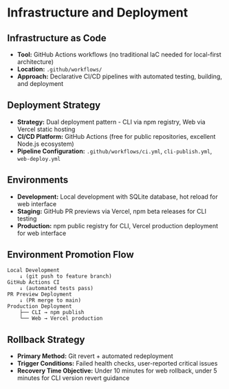 # Infrastructure and Deployment

## Infrastructure as Code
- **Tool:** GitHub Actions workflows (no traditional IaC needed for local-first architecture)
- **Location:** `.github/workflows/`
- **Approach:** Declarative CI/CD pipelines with automated testing, building, and deployment

## Deployment Strategy
- **Strategy:** Dual deployment pattern - CLI via npm registry, Web via Vercel static hosting
- **CI/CD Platform:** GitHub Actions (free for public repositories, excellent Node.js ecosystem)
- **Pipeline Configuration:** `.github/workflows/ci.yml`, `cli-publish.yml`, `web-deploy.yml`

## Environments
- **Development:** Local development with SQLite database, hot reload for web interface
- **Staging:** GitHub PR previews via Vercel, npm beta releases for CLI testing
- **Production:** npm public registry for CLI, Vercel production deployment for web interface

## Environment Promotion Flow
```text
Local Development
    ↓ (git push to feature branch)
GitHub Actions CI
    ↓ (automated tests pass)
PR Preview Deployment
    ↓ (PR merge to main)
Production Deployment
    ├── CLI → npm publish
    └── Web → Vercel production
```

## Rollback Strategy
- **Primary Method:** Git revert + automated redeployment
- **Trigger Conditions:** Failed health checks, user-reported critical issues
- **Recovery Time Objective:** Under 10 minutes for web rollback, under 5 minutes for CLI version revert guidance
